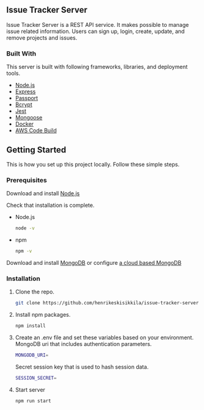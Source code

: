 ## Issue Tracker Server

Issue Tracker Server is a REST API service. It makes possible to manage issue related
information. Users can sign up, login, create, update, and remove projects and issues.

### Built With

This server is built with following frameworks, libraries, and deployment tools.

* [Node.js](https://nodejs.org/en/)
* [Express](https://expressjs.com/)
* [Passport](https://www.passportjs.org/)
* [Bcrypt](https://github.com/kelektiv/node.bcrypt.js#readme)
* [Jest](https://jestjs.io/)
* [Mongoose](https://mongoosejs.com/)
* [Docker](https://www.docker.com/)
* [AWS Code Build](https://aws.amazon.com/codebuild/)

## Getting Started

This is how you set up this project locally. Follow these simple steps.

### Prerequisites

Download and install [Node.js](https://nodejs.org/en/download/)

Check that installation is complete.

* Node.js
  ```sh
  node -v
  ```

* npm
  ```sh
  npm -v
  ```

Download and install [MongoDB](https://www.mongodb.com/try/download/community)
or configure [a cloud based MongoDB](https://account.mongodb.com/account/login)

### Installation

1. Clone the repo.
   ```sh
   git clone https://github.com/henrikeskisikkila/issue-tracker-server.git
   ```
2. Install npm packages.
   ```sh
   npm install
   ```
3. Create an .env file and set these variables based on your environment.
   MongoDB uri that includes authentication parameters.
   ```sh
   MONGODB_URI=
   ```
   Secret session key that is used to hash session data.
   ```sh
   SESSION_SECRET=
   ```
4. Start server
   ```sh
   npm run start
   ```